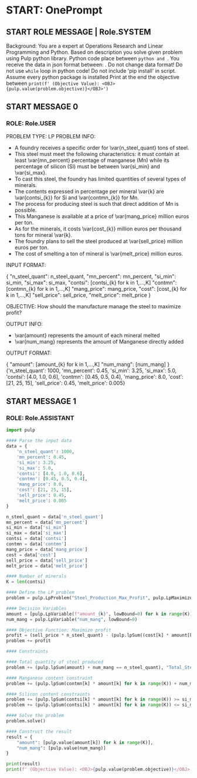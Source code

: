 # START: OnePrompt 
## START ROLE MESSAGE | Role.SYSTEM 
Background: You are a expert at Operations Research and Linear Programming and Python. Based on description you solve given problem using Pulp python library. Python code place between ```python and ```. You receive the data in json format between: <DATA></DATA>. Do not change data format! Do not use `while` loop in python code! Do not include 'pip install' in script. Assume every python package is installed Print at the end the objective between <OBJ></OBJ> `print(f' (Objective Value): <OBJ>{pulp.value(problem.objective)}</OBJ>')`  
## START MESSAGE 0 
### ROLE: Role.USER
<DESCRIPTION>
PROBLEM TYPE: LP
PROBLEM INFO:

- A foundry receives a specific order for \var{n_steel_quant} tons of steel. 
- This steel must meet the following characteristics: it must contain at least \var{mn_percent} percentage of manganese (Mn) while its percentage of silicon (SI) must be between \var{si_min} and \var{si_max}.
- To cast this steel, the foundry has limited quantities of several types of minerals.
- The contents expressed in percentage per mineral \var{k} are \var{contsi_{k}} for Si and \var{contmn_{k}} for Mn.
- The process for producing steel is such that direct addition of Mn is possible.
- This Manganese is available at a price of \var{mang_price} million euros per ton. 
- As for the minerals, it costs \var{cost_{k}} million euros per thousand tons for mineral \var{k}.
- The foundry plans to sell the steel produced at \var{sell_price} million euros per ton.
- The cost of smelting a ton of mineral is \var{melt_price} million euros.

INPUT FORMAT:

{
	"n_steel_quant": n_steel_quant,
	"mn_percent": mn_percent,
	"si_min": si_min,
	"si_max": si_max,
	"contsi": [contsi_{k} for k in 1,...,K]
	"contmn": [contmn_{k} for k in 1,...,K]
	"mang_price": mang_price,
	"cost": [cost_{k} for k in 1,...,K]
	"sell_price": sell_price,
	"melt_price": melt_price
}

OBJECTIVE: How should the manufacture manage the steel to maximize profit?

OUTPUT INFO:

- \var{amount} represents the amount of each mineral melted
- \var{num_mang} represents the amount of Manganese directly added

OUTPUT FORMAT:

{
	"amount": [amount_{k} for k in 1,...,K]
	"num_mang": [num_mang]
}
</DESCRIPTION>
<DATA>
{'n_steel_quant': 1000, 'mn_percent': 0.45, 'si_min': 3.25, 'si_max': 5.0, 'contsi': [4.0, 1.0, 0.6], 'contmn': [0.45, 0.5, 0.4], 'mang_price': 8.0, 'cost': [21, 25, 15], 'sell_price': 0.45, 'melt_price': 0.005}</DATA>


## START MESSAGE 1 
### ROLE: Role.ASSISTANT
```python
import pulp

#### Parse the input data
data = {
    'n_steel_quant': 1000,
    'mn_percent': 0.45,
    'si_min': 3.25,
    'si_max': 5.0,
    'contsi': [4.0, 1.0, 0.6],
    'contmn': [0.45, 0.5, 0.4],
    'mang_price': 8.0,
    'cost': [21, 25, 15],
    'sell_price': 0.45,
    'melt_price': 0.005
}

n_steel_quant = data['n_steel_quant']
mn_percent = data['mn_percent']
si_min = data['si_min']
si_max = data['si_max']
contsi = data['contsi']
contmn = data['contmn']
mang_price = data['mang_price']
cost = data['cost']
sell_price = data['sell_price']
melt_price = data['melt_price']

#### Number of minerals
K = len(contsi)

#### Define the LP problem
problem = pulp.LpProblem("Steel_Production_Max_Profit", pulp.LpMaximize)

#### Decision Variables
amount = [pulp.LpVariable(f"amount_{k}", lowBound=0) for k in range(K)]
num_mang = pulp.LpVariable("num_mang", lowBound=0)

#### Objective Function: Maximize profit
profit = (sell_price * n_steel_quant) - (pulp.lpSum((cost[k] * amount[k] / 1000) for k in range(K)) + melt_price * n_steel_quant + mang_price * num_mang)
problem += profit

#### Constraints

#### Total quantity of steel produced
problem += (pulp.lpSum(amount) + num_mang == n_steel_quant), "Total_Steel_Production"

#### Manganese content constraint
problem += (pulp.lpSum(contmn[k] * amount[k] for k in range(K)) + num_mang >= mn_percent * n_steel_quant), "Mn_Content"

#### Silicon content constraints
problem += (pulp.lpSum(contsi[k] * amount[k] for k in range(K)) >= si_min * n_steel_quant), "Si_Min_Content"
problem += (pulp.lpSum(contsi[k] * amount[k] for k in range(K)) <= si_max * n_steel_quant), "Si_Max_Content"

#### Solve the problem
problem.solve()

#### Construct the result
result = {
    "amount": [pulp.value(amount[k]) for k in range(K)],
    "num_mang": [pulp.value(num_mang)]
}

print(result)
print(f' (Objective Value): <OBJ>{pulp.value(problem.objective)}</OBJ>')
```

